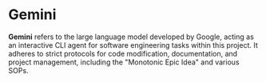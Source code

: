 # Gemini

**Gemini** refers to the large language model developed by Google, acting as an interactive CLI agent for software engineering tasks within this project. It adheres to strict protocols for code modification, documentation, and project management, including the "Monotonic Epic Idea" and various SOPs.

